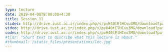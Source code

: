 ```yaml
---
type: lecture
date: 2019-04-08T8:00:00+4:30
title: Session 11
slides: http://drive.iust.ac.ir/index.php/s/pvH40tElHCvu3MG/download?path=%2FSlides&files=AP_Session11.pdf
video: http://drive.iust.ac.ir/index.php/s/pvH40tElHCvu3MG/download?path=%2FClassVideos&files=S11.mp4
codes: http://drive.iust.ac.ir/index.php/s/pvH40tElHCvu3MG/download?path=%2FCode&files=S11.zip
#tldr: "Short text to discribe what this lecture is about."
#thumbnail: /static_files/presentations/lec.jpg
---
```

